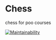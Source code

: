 # Chess
chess for poo courses



[![Maintainability](https://api.codeclimate.com/v1/badges/13ed37019c074288bfa8e56c519fc69960e49e10/maintainability)](https://codeclimate.com/github/florentin72/Chess/maintainability)

